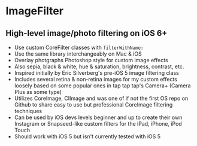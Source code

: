 # ImageFilter
## High-level image/photo filtering on iOS 6+

* Use custom CoreFilter classes with `filterWithName:`
* Use the same library interchangeably on Mac & iOS
* Overlay photgraphs Photoshop style for custom image effects
* Also sepia, black & white, hue & saturation, brightness, contrast, etc.
* Inspired initially by Eric Silverberg's pre-iOS 5 image filtering class
* Includes several retina & non-retina images for my custom effects loosely based on some popular ones in tap tap tap's Camera+ (Camera Plus as some type)
* Utilizes CoreImage, CIImage and was one of if not the first OS repo on Github to share easy to use but professional CoreImage filtering techniques
* Can be used by iOS devs levels beginner and up to create their own Instagram or Snapseed-like custom filters for the iPad, iPhone, iPod Touch
* Should work with iOS 5 but isn't currently tested with iOS 5
